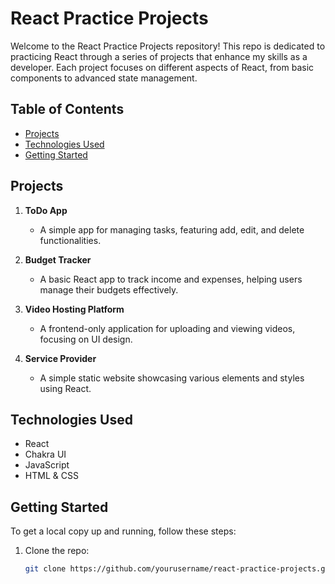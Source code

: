 # React Practice Projects

Welcome to the React Practice Projects repository! This repo is dedicated to practicing React through a series of projects that enhance my skills as a developer. Each project focuses on different aspects of React, from basic components to advanced state management.

## Table of Contents

- [Projects](#projects)
- [Technologies Used](#technologies-used)
- [Getting Started](#getting-started)

## Projects

1. **ToDo App**
   - A simple app for managing tasks, featuring add, edit, and delete functionalities.

2. **Budget Tracker**
   - A basic React app to track income and expenses, helping users manage their budgets effectively.

3. **Video Hosting Platform**
   - A frontend-only application for uploading and viewing videos, focusing on UI design.

4. **Service Provider**
   - A simple static website showcasing various elements and styles using React.

## Technologies Used

- React
- Chakra UI
- JavaScript
- HTML & CSS

## Getting Started

To get a local copy up and running, follow these steps:

1. Clone the repo:
   ```bash
   git clone https://github.com/yourusername/react-practice-projects.git
